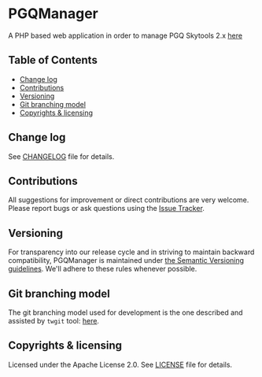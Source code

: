 # PGQManager

A PHP based web application in order to manage PGQ Skytools 2.x [here](http://wiki.postgresql.org/wiki/Skytools)

## Table of Contents
  * [Change log](#change-log)
  * [Contributions](#contributions)
  * [Versioning](#versioning)
  * [Git branching model](#git-branching-model)
  * [Copyrights & licensing](#copyrights--licensing)

## Change log
See [CHANGELOG](CHANGELOG.md) file for details.

## Contributions
All suggestions for improvement or direct contributions are very welcome.
Please report bugs or ask questions using the [Issue Tracker](https://github.com/Hi-Media/****/issues).

## Versioning
For transparency into our release cycle and in striving to maintain backward compatibility,
PGQManager is maintained under [the Semantic Versioning guidelines](http://semver.org/).
We'll adhere to these rules whenever possible.


## Git branching model
The git branching model used for development is the one described and assisted by `twgit` tool: [here](https://github.com/Twenga/twgit).


## Copyrights & licensing
Licensed under the Apache License 2.0.
See [LICENSE](LICENSE) file for details.